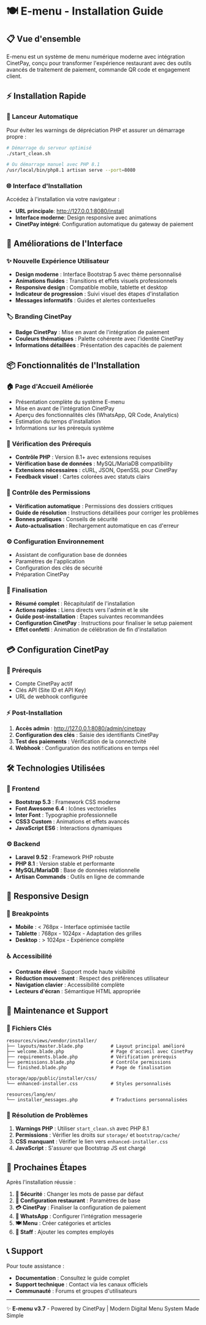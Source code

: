 # 🍽️ E-menu - Installation Guide

## 📋 Vue d'ensemble

E-menu est un système de menu numérique moderne avec intégration CinetPay, conçu pour transformer l'expérience restaurant avec des outils avancés de traitement de paiement, commande QR code et engagement client.

## ⚡ Installation Rapide

### 🚀 Lanceur Automatique
Pour éviter les warnings de dépréciation PHP et assurer un démarrage propre :

```bash
# Démarrage du serveur optimisé
./start_clean.sh

# Ou démarrage manuel avec PHP 8.1
/usr/local/bin/php8.1 artisan serve --port=8080
```

### 🌐 Interface d'Installation
Accédez à l'installation via votre navigateur :
- **URL principale**: http://127.0.0.1:8080/install
- **Interface moderne**: Design responsive avec animations
- **CinetPay intégré**: Configuration automatique du gateway de paiement

## 🎨 Améliorations de l'Interface

### ✨ Nouvelle Expérience Utilisateur
- **Design moderne** : Interface Bootstrap 5 avec thème personnalisé
- **Animations fluides** : Transitions et effets visuels professionnels
- **Responsive design** : Compatible mobile, tablette et desktop
- **Indicateur de progression** : Suivi visuel des étapes d'installation
- **Messages informatifs** : Guides et alertes contextuelles

### 🏷️ Branding CinetPay
- **Badge CinetPay** : Mise en avant de l'intégration de paiement
- **Couleurs thématiques** : Palette cohérente avec l'identité CinetPay
- **Informations détaillées** : Présentation des capacités de paiement

## 📦 Fonctionnalités de l'Installation

### 🏠 Page d'Accueil Améliorée
- Présentation complète du système E-menu
- Mise en avant de l'intégration CinetPay
- Aperçu des fonctionnalités clés (WhatsApp, QR Code, Analytics)
- Estimation du temps d'installation
- Informations sur les prérequis système

### 🔧 Vérification des Prérequis
- **Contrôle PHP** : Version 8.1+ avec extensions requises
- **Vérification base de données** : MySQL/MariaDB compatibility
- **Extensions nécessaires** : cURL, JSON, OpenSSL pour CinetPay
- **Feedback visuel** : Cartes colorées avec statuts clairs

### 🔑 Contrôle des Permissions
- **Vérification automatique** : Permissions des dossiers critiques
- **Guide de résolution** : Instructions détaillées pour corriger les problèmes
- **Bonnes pratiques** : Conseils de sécurité
- **Auto-actualisation** : Rechargement automatique en cas d'erreur

### ⚙️ Configuration Environnement
- Assistant de configuration base de données
- Paramètres de l'application
- Configuration des clés de sécurité
- Préparation CinetPay

### 🏁 Finalisation
- **Résumé complet** : Récapitulatif de l'installation
- **Actions rapides** : Liens directs vers l'admin et le site
- **Guide post-installation** : Étapes suivantes recommandées
- **Configuration CinetPay** : Instructions pour finaliser le setup paiement
- **Effet confetti** : Animation de célébration de fin d'installation

## 💳 Configuration CinetPay

### 🔐 Prérequis
- Compte CinetPay actif
- Clés API (Site ID et API Key)
- URL de webhook configurée

### ⚡ Post-Installation
1. **Accès admin** : http://127.0.0.1:8080/admin/cinetpay
2. **Configuration des clés** : Saisie des identifiants CinetPay
3. **Test des paiements** : Vérification de la connectivité
4. **Webhook** : Configuration des notifications en temps réel

## 🛠️ Technologies Utilisées

### 🎨 Frontend
- **Bootstrap 5.3** : Framework CSS moderne
- **Font Awesome 6.4** : Icônes vectorielles
- **Inter Font** : Typographie professionnelle
- **CSS3 Custom** : Animations et effets avancés
- **JavaScript ES6** : Interactions dynamiques

### ⚙️ Backend
- **Laravel 9.52** : Framework PHP robuste
- **PHP 8.1** : Version stable et performante
- **MySQL/MariaDB** : Base de données relationnelle
- **Artisan Commands** : Outils en ligne de commande

## 📱 Responsive Design

### 📏 Breakpoints
- **Mobile** : < 768px - Interface optimisée tactile
- **Tablette** : 768px - 1024px - Adaptation des grilles
- **Desktop** : > 1024px - Expérience complète

### ♿ Accessibilité
- **Contraste élevé** : Support mode haute visibilité
- **Réduction mouvement** : Respect des préférences utilisateur
- **Navigation clavier** : Accessibilité complète
- **Lecteurs d'écran** : Sémantique HTML appropriée

## 🔧 Maintenance et Support

### 📝 Fichiers Clés
```
resources/views/vendor/installer/
├── layouts/master.blade.php          # Layout principal amélioré
├── welcome.blade.php                 # Page d'accueil avec CinetPay
├── requirements.blade.php            # Vérification prérequis
├── permissions.blade.php             # Contrôle permissions
└── finished.blade.php                # Page de finalisation

storage/app/public/installer/css/
└── enhanced-installer.css            # Styles personnalisés

resources/lang/en/
└── installer_messages.php            # Traductions personnalisées
```

### 🚨 Résolution de Problèmes
1. **Warnings PHP** : Utiliser `start_clean.sh` avec PHP 8.1
2. **Permissions** : Vérifier les droits sur `storage/` et `bootstrap/cache/`
3. **CSS manquant** : Vérifier le lien vers `enhanced-installer.css`
4. **JavaScript** : S'assurer que Bootstrap JS est chargé

## 🎯 Prochaines Étapes

Après l'installation réussie :

1. **🔐 Sécurité** : Changer les mots de passe par défaut
2. **🏪 Configuration restaurant** : Paramètres de base
3. **💳 CinetPay** : Finaliser la configuration de paiement
4. **📱 WhatsApp** : Configurer l'intégration messagerie
5. **🍽️ Menu** : Créer catégories et articles
6. **👥 Staff** : Ajouter les comptes employés

## 📞 Support

Pour toute assistance :
- **Documentation** : Consultez le guide complet
- **Support technique** : Contact via les canaux officiels
- **Communauté** : Forums et groupes d'utilisateurs

---

✨ **E-menu v3.7** - Powered by CinetPay | Modern Digital Menu System Made Simple
